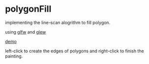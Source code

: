 # polygonFill

implementing the line-scan alogrithm to fill polygon.

using [glfw](http://www.glfw.org/) and [glew](http://glew.sourceforge.net/)

[demo](https://www.youtube.com/watch?v=ngb2FTpvpp0&feature=youtu.be)

left-click to create the edges of polygons and right-click to finish the painting.

